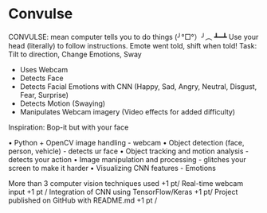 # Convulse

CONVULSE:  mean computer tells you to do things (╯°□°）╯︵ ┻━┻  Use your head (literally) to follow instructions. Emote went told, shift when told! Task: Tilt to direction, Change Emotions, Sway


- Uses Webcam
- Detects Face
- Detects Facial Emotions with CNN (Happy, Sad, Angry, Neutral, Disgust, Fear, Surprise)
- Detects Motion (Swaying)
- Manipulates Webcam imagery (Video effects for added difficulty)

Inspiration: Bop-it but with your face


• Python + OpenCV image handling - webcam 
• Object detection (face, person, vehicle) - detects ur face 
• Object tracking and motion analysis - detects your action
• Image manipulation and processing - glitches your screen to make it harder
• Visualizing CNN features - Emotions

More than 3 computer vision techniques used +1 pt/
Real-time webcam input +1 pt /
Integration of CNN using TensorFlow/Keras +1 pt/
Project published on GitHub with README.md +1 pt /

